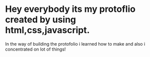 # Hey everybody its my protoflio created by using html,css,javascript.
In the way of building the protofolio i learned how to make and also i concentrated on lot of things!

